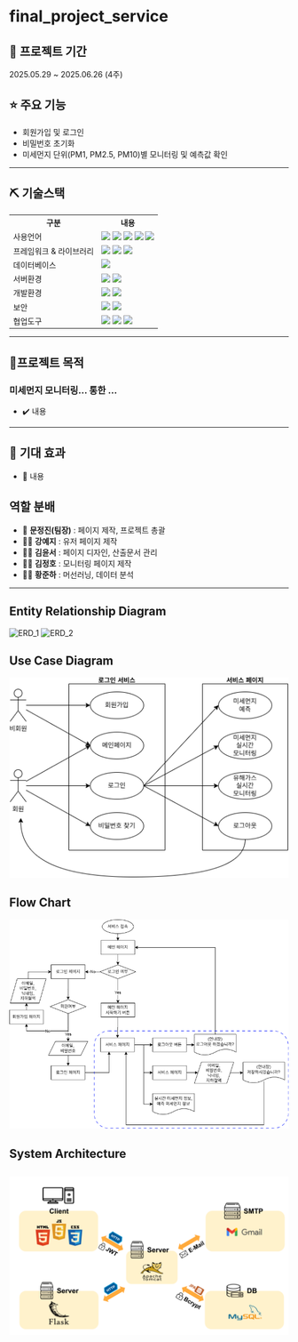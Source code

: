 # final_project_service
 ## 📅 프로젝트 기간
2025.05.29 ~ 2025.06.26 (4주)

## ⭐ 주요 기능
* 회원가입 및 로그인
* 비밀번호 초기화
* 미세먼지 단위(PM1, PM2.5, PM10)별 모니터링 및 예측값 확인

---
## ⛏ 기술스택
<table>
    <tr>
        <th>구분</th>
        <th>내용</th>
    </tr>
    <tr>
        <td>사용언어</td>
        <td>
            <img src="https://img.shields.io/badge/Java-007396?style=for-the-badge&logo=java&logoColor=white"/> 
            <img src="https://img.shields.io/badge/HTML5-E34F26?style=for-the-badge&logo=HTML5&logoColor=white"/>
            <img src="https://img.shields.io/badge/CSS3-1572B6?style=for-the-badge&logo=CSS3&logoColor=white"/>
            <img src="https://img.shields.io/badge/JavaScript-F7DF1E?style=for-the-badge&logo=JavaScript&logoColor=white"/>
            <img src="https://img.shields.io/badge/Python-3776AB?style=for-the-badge&logo=Python&logoColor=white"/> 
        </td>
    </tr>
    <tr>
        <td>프레임워크 & 라이브러리</td>
        <td>
            <img src="https://img.shields.io/badge/SpringBoot-6DB33F?style=for-the-badge&logo=Spring&logoColor=white"/>
            <img src="https://img.shields.io/badge/Pandas-150458?style=for-the-badge&logo=pandas&logoColor=white"/>
            <img src="https://img.shields.io/badge/BootStrap-7952B3?style=for-the-badge&logo=BootStrap&logoColor=white"/>
        </td>
    </tr>
    <tr>
        <td>데이터베이스</td>
        <td>
            <img src="https://img.shields.io/badge/MySQL-4479A1?style=for-the-badge&logo=MySQL&logoColor=white"/>
        </td>
    </tr>
    <tr>
        <td>서버환경</td>
        <td>
            <img src="https://img.shields.io/badge/Tomcat-F8DC75?style=for-the-badge&logo=apachetomcat&logoColor=black"/>
            <img src="https://img.shields.io/badge/Docker-2496ED?style=for-the-badge&logo=docker&logoColor=white"/>
        </td>
    </tr>
    <tr>
        <td>개발환경</td>
        <td>
            <img src="https://img.shields.io/badge/Eclipse-2C2255?style=for-the-badge&logo=Eclipse&logoColor=white"/> 
            <img src="https://img.shields.io/badge/Jupyter-F37626?style=for-the-badge&logo=jupyter&logoColor=white"/>
        </td>
    </tr>
    <tr>
        <td>보안</td>
        <td>
            <img src="https://img.shields.io/badge/JWT-000000?style=for-the-badge"/>
            <img src="https://img.shields.io/badge/AES-007396?style=for-the-badge&logo=security&logoColor=white"/>
        </td>
    </tr>
    <tr>
        <td>협업도구</td>
        <td>
            <img src="https://img.shields.io/badge/Git-F05032?style=for-the-badge&logo=Git&logoColor=white"/> 
            <img src="https://img.shields.io/badge/GitHub-181717?style=for-the-badge&logo=GitHub&logoColor=white"/>
            <img src="https://img.shields.io/badge/Notion-000000?style=for-the-badge&logo=Notion&logoColor=white"/>
        </td>
    </tr>
</table>

---

## 🎯프로젝트 목적

### 미세먼지 모니터링... 통한 ...
- ✔️ 내용
---

## 🏁 기대 효과
- 🚀 내용
  
## 역할 분배
- 👑 **문정진(팀장)** : 페이지 제작, 프로젝트 총괄
- 👨‍💻 **강예지** : 유저 페이지 제작
- 👨‍💻 **김윤서** : 페이지 디자인, 산출문서 관리
- 👩‍💻 **김정호** : 모니터링 페이지 제작
- 👨‍💻 **황준하** : 머선러닝, 데이터 분석
  
---

## Entity Relationship Diagram
![ERD_1](Document/IMG/ERD_1.png)
![ERD_2](Document/IMG/ERD_2.png)

## Use Case Diagram
![UCD](Document/IMG/UCD.png)

## Flow Chart
![UCD](Document/IMG/flowchart.png)

## System Architecture
![시스템 아키텍처 UCD](Document/IMG/System_Architecture.png)
---

